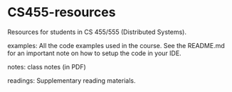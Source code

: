 # CS455-resources
Resources for students in CS 455/555 (Distributed Systems).

examples: All the code examples used in the course. See the README.md for an important note on 
          how to setup the code in your IDE.

notes: class notes (in PDF)

readings: Supplementary reading materials.

